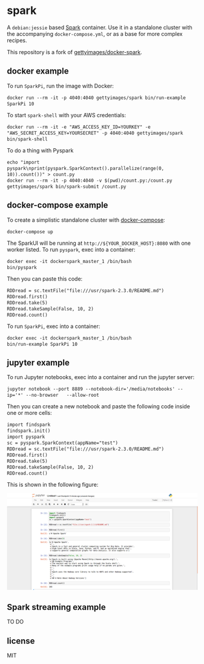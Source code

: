 
# spark

A `debian:jessie` based [Spark](http://spark.apache.org) container. Use it in a standalone cluster with the accompanying `docker-compose.yml`, or as a base for more complex recipes.

This repository is a fork of [gettyimages/docker-spark](https://github.com/gettyimages/docker-spark). 

## docker example

To run `SparkPi`, run the image with Docker:

    docker run --rm -it -p 4040:4040 gettyimages/spark bin/run-example SparkPi 10

To start `spark-shell` with your AWS credentials:

    docker run --rm -it -e "AWS_ACCESS_KEY_ID=YOURKEY" -e "AWS_SECRET_ACCESS_KEY=YOURSECRET" -p 4040:4040 gettyimages/spark bin/spark-shell

To do a thing with Pyspark

    echo "import pyspark\nprint(pyspark.SparkContext().parallelize(range(0, 10)).count())" > count.py
    docker run --rm -it -p 4040:4040 -v $(pwd)/count.py:/count.py gettyimages/spark bin/spark-submit /count.py

## docker-compose example

To create a simplistic standalone cluster with [docker-compose](http://docs.docker.com/compose):

    docker-compose up

The SparkUI will be running at `http://${YOUR_DOCKER_HOST}:8080` with one worker listed. To run `pyspark`, exec into a container:

    docker exec -it dockerspark_master_1 /bin/bash
    bin/pyspark

Then you can paste this code:

    RDDread = sc.textFile("file:///usr/spark-2.3.0/README.md")
    RDDread.first()
    RDDread.take(5)
    RDDread.takeSample(False, 10, 2)
    RDDread.count()


To run `SparkPi`, exec into a container:

    docker exec -it dockerspark_master_1 /bin/bash
    bin/run-example SparkPi 10

## jupyter example

To run Jupyter notebooks, exec into a container and run the jupyter server: 

    jupyter notebook --port 8889 --notebook-dir='/media/notebooks' --ip='*' --no-browser   --allow-root

Then you can create a new notebook and paste the following code inside one or more cells:

    import findspark
    findspark.init()
    import pyspark
    sc = pyspark.SparkContext(appName="test")
    RDDread = sc.textFile("file:///usr/spark-2.3.0/README.md")
    RDDread.first()
    RDDread.take(5)
    RDDread.takeSample(False, 10, 2)
    RDDread.count()

This is shown in the following figure:

![Example notebook](./example-notebook.png?raw=true)

## Spark streaming example

TO DO

## license

MIT
